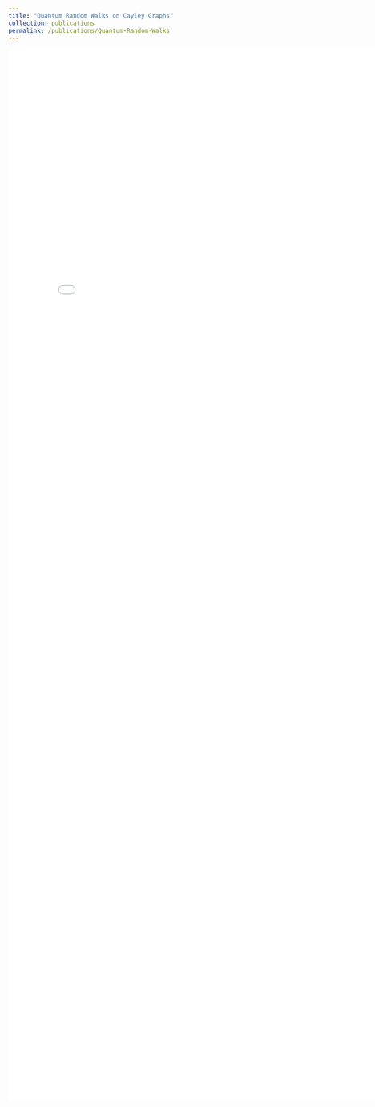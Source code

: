 ```yaml
---
title: "Quantum Random Walks on Cayley Graphs"
collection: publications
permalink: /publications/Quantum-Random-Walks
---
```


<embed src="../files/quantum_walks.pdf" width="800px" height="2100px" />
